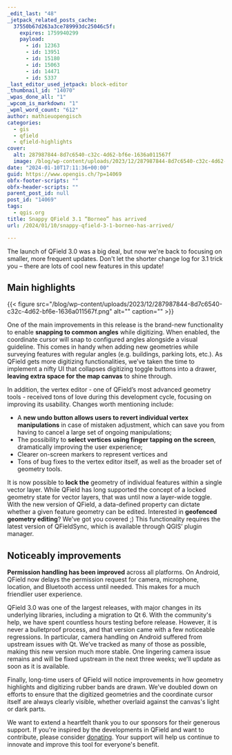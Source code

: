 ```yaml
---
_edit_last: "48"
_jetpack_related_posts_cache:
  37550b67d263a3ce789993dc25046c5f:
    expires: 1759940299
    payload:
      - id: 12363
      - id: 13951
      - id: 15180
      - id: 15063
      - id: 14471
      - id: 5337
_last_editor_used_jetpack: block-editor
_thumbnail_id: "14070"
_wpas_done_all: "1"
_wpcom_is_markdown: "1"
_wpml_word_count: "612"
author: mathieuopengisch
categories:
  - gis
  - qfield
  - qfield-highlights
cover:
  alt: 287987844-8d7c6540-c32c-4d62-bf6e-1636a011567f
  image: /blog/wp-content/uploads/2023/12/287987844-8d7c6540-c32c-4d62-bf6e-1636a011567f.png
date: "2024-01-10T17:11:36+00:00"
guid: https://www.opengis.ch/?p=14069
obfx-footer-scripts: ""
obfx-header-scripts: ""
parent_post_id: null
post_id: "14069"
tags:
  - qgis.org
title: Snappy QField 3.1 “Borneo” has arrived
url: /2024/01/10/snappy-qfield-3-1-borneo-has-arrived/

---
```

The launch of QField 3.0 was a big deal, but now we're back to focusing on smaller, more frequent updates. Don't let the shorter change log for 3.1 trick you – there are lots of cool new features in this update!

## Main highlights

{{< figure src="/blog/wp-content/uploads/2023/12/287987844-8d7c6540-c32c-4d62-bf6e-1636a011567f.png" alt="" caption="" >}}

One of the main improvements in this release is the brand-new functionality to enable **snapping to common angles** while digitizing. When enabled, the coordinate cursor will snap to configured angles alongside a visual guideline. This comes in handy when adding new geometries while surveying features with regular angles (e.g. buildings, parking lots, etc.). As QField gets more digitizing functionalities, we’ve taken the time to implement a nifty UI that collapses digitizing toggle buttons into a drawer, **leaving extra space for the map canvas** to shine through.

In addition, the vertex editor - one of QField’s most advanced geometry tools - received tons of love during this development cycle, focusing on improving its usability. Changes worth mentioning include:

- A **new undo button allows users to revert individual vertex manipulations** in case of mistaken adjustment, which can save you from having to cancel a large set of ongoing manipulations;
- The possibility to **select vertices using finger tapping on the screen**, dramatically improving the user experience;
- Clearer on-screen markers to represent vertices and
- Tons of bug fixes to the vertex editor itself, as well as the broader set of geometry tools.

It is now possible to **lock the** geometry of individual features within a single vector layer. While QField has long supported the concept of a locked geometry state for vector layers, that was until now a layer-wide toggle. With the new version of QField, a data-defined property can dictate whether a given feature geometry can be edited. Interested in **geofenced geometry editing**? We’ve got you covered ;) This functionality requires the latest version of QFieldSync, which is available through QGIS’ plugin manager.

## Noticeably improvements

**Permission handling has been improved** across all platforms. On Android, QField now delays the permission request for camera, microphone, location, and Bluetooth access until needed. This makes for a much friendlier user experience.

QField 3.0 was one of the largest releases, with major changes in its underlying libraries, including a migration to Qt 6. With the community's help, we have spent countless hours testing before release. However, it is never a bulletproof process, and that version came with a few noticeable regressions. In particular, camera handling on Android suffered from upstream issues with Qt. We’ve tracked as many of those as possible, making this new version much more stable. One lingering camera issue remains and will be fixed upstream in the next three weeks; we’ll update as soon as it is available.

Finally, long-time users of QField will notice improvements in how geometry highlights and digitizing rubber bands are drawn. We’ve doubled down on efforts to ensure that the digitized geometries and the coordinate cursor itself are always clearly visible, whether overlaid against the canvas's light or dark parts.

We want to extend a heartfelt thank you to our sponsors for their generous support. If you're inspired by the developments in QField and want to contribute, please consider [donating](https://qfield.org/donate). Your support will help us continue to innovate and improve this tool for everyone's benefit.
